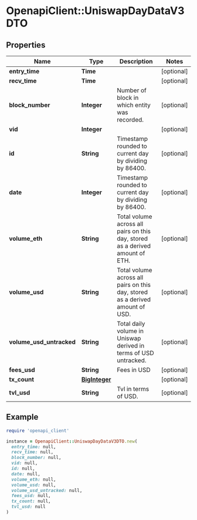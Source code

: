 # OpenapiClient::UniswapDayDataV3DTO

## Properties

| Name | Type | Description | Notes |
| ---- | ---- | ----------- | ----- |
| **entry_time** | **Time** |  | [optional] |
| **recv_time** | **Time** |  | [optional] |
| **block_number** | **Integer** | Number of block in which entity was recorded. | [optional] |
| **vid** | **Integer** |  | [optional] |
| **id** | **String** | Timestamp rounded to current day by dividing by 86400. | [optional] |
| **date** | **Integer** | Timestamp rounded to current day by dividing by 86400. | [optional] |
| **volume_eth** | **String** | Total volume across all pairs on this day, stored as a derived amount of ETH. | [optional] |
| **volume_usd** | **String** | Total volume across all pairs on this day, stored as a derived amount of USD. | [optional] |
| **volume_usd_untracked** | **String** | Total daily volume in Uniswap derived in terms of USD untracked. | [optional] |
| **fees_usd** | **String** | Fees in USD | [optional] |
| **tx_count** | [**BigInteger**](BigInteger.md) |  | [optional] |
| **tvl_usd** | **String** | Tvl in terms of USD. | [optional] |

## Example

```ruby
require 'openapi_client'

instance = OpenapiClient::UniswapDayDataV3DTO.new(
  entry_time: null,
  recv_time: null,
  block_number: null,
  vid: null,
  id: null,
  date: null,
  volume_eth: null,
  volume_usd: null,
  volume_usd_untracked: null,
  fees_usd: null,
  tx_count: null,
  tvl_usd: null
)
```

